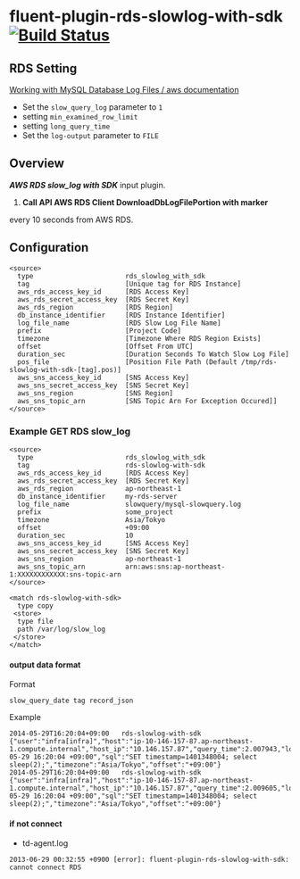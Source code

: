 # fluent-plugin-rds-slowlog-with-sdk [![Build Status](https://travis-ci.org/ando-masaki/fluent-plugin-rds-slowlog-with-sdk.svg)](https://travis-ci.org/ando-masaki/fluent-plugin-rds-slowlog-with-sdk)


## RDS Setting

[Working with MySQL Database Log Files / aws documentation](http://docs.aws.amazon.com/AmazonRDS/latest/UserGuide/USER_LogAccess.Concepts.MySQL.html)

- Set the `slow_query_log` parameter to `1`
- setting `min_examined_row_limit`
- setting `long_query_time`
- Set the `log-output` parameter to `FILE`

## Overview
***AWS RDS slow_log with SDK*** input plugin.  

1. **Call API AWS RDS Client DownloadDbLogFilePortion with marker**

every 10 seconds from AWS RDS.

## Configuration

```config
<source>
  type                       rds_slowlog_with_sdk
  tag                        [Unique tag for RDS Instance]
  aws_rds_access_key_id      [RDS Access Key]
  aws_rds_secret_access_key  [RDS Secret Key]
  aws_rds_region             [RDS Region]
  db_instance_identifier     [RDS Instance Identifier]
  log_file_name              [RDS Slow Log File Name]
  prefix                     [Project Code]
  timezone                   [Timezone Where RDS Region Exists]
  offset                     [Offset From UTC]
  duration_sec               [Duration Seconds To Watch Slow Log File]
  pos_file                   [Position File Path (Default /tmp/rds-slowlog-with-sdk-[tag].pos)]
  aws_sns_access_key_id      [SNS Access Key]
  aws_sns_secret_access_key  [SNS Secret Key]
  aws_sns_region             [SNS Region]
  aws_sns_topic_arn          [SNS Topic Arn For Exception Occured]]
</source>
```

### Example GET RDS slow_log

```config
<source>
  type                       rds_slowlog_with_sdk
  tag                        rds-slowlog-with-sdk
  aws_rds_access_key_id      [RDS Access Key]
  aws_rds_secret_access_key  [RDS Secret Key]
  aws_rds_region             ap-northeast-1
  db_instance_identifier     my-rds-server
  log_file_name              slowquery/mysql-slowquery.log
  prefix                     some_project
  timezone                   Asia/Tokyo
  offset                     +09:00
  duration_sec               10
  aws_sns_access_key_id      [SNS Access Key]
  aws_sns_secret_access_key  [SNS Secret Key]
  aws_sns_region             ap-northeast-1
  aws_sns_topic_arn          arn:aws:sns:ap-northeast-1:XXXXXXXXXXXX:sns-topic-arn
</source>

<match rds-slowlog-with-sdk>
  type copy
 <store>
  type file
  path /var/log/slow_log
 </store>
</match>
```

#### output data format

Format

```
slow_query_date	tag	record_json
```

Example

```
2014-05-29T16:20:04+09:00	rds-slowlog-with-sdk	{"user":"infra[infra]","host":"ip-10-146-157-87.ap-northeast-1.compute.internal","host_ip":"10.146.157.87","query_time":2.007943,"lock_time":0.0,"rows_sent":1,"rows_examined":0,"date":"2014-05-29 16:20:04 +09:00","sql":"SET timestamp=1401348004; select sleep(2);","timezone":"Asia/Tokyo","offset":"+09:00"}
2014-05-29T16:20:04+09:00	rds-slowlog-with-sdk	{"user":"infra[infra]","host":"ip-10-146-157-87.ap-northeast-1.compute.internal","host_ip":"10.146.157.87","query_time":2.009605,"lock_time":0.0,"rows_sent":1,"rows_examined":0,"date":"2014-05-29 16:20:04 +09:00","sql":"SET timestamp=1401348004; select sleep(2);","timezone":"Asia/Tokyo","offset":"+09:00"}
```

#### if not connect

- td-agent.log

```
2013-06-29 00:32:55 +0900 [error]: fluent-plugin-rds-slowlog-with-sdk: cannot connect RDS
```

